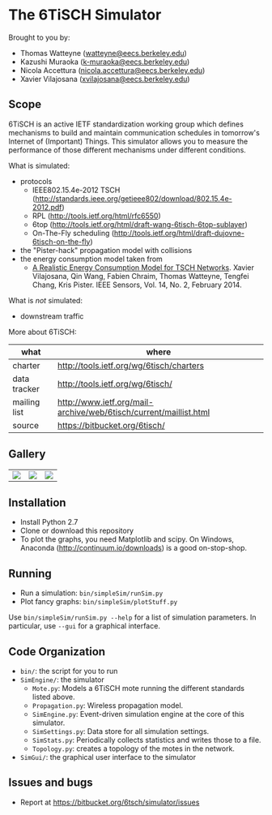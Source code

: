 The 6TiSCH Simulator
====================

Brought to you by:

* Thomas Watteyne (watteyne@eecs.berkeley.edu)
* Kazushi Muraoka (k-muraoka@eecs.berkeley.edu)
* Nicola Accettura (nicola.accettura@eecs.berkeley.edu)
* Xavier Vilajosana (xvilajosana@eecs.berkeley.edu)

Scope
-----

6TiSCH is an active IETF standardization working group which defines mechanisms to build and maintain communication schedules in tomorrow's Internet of (Important) Things. This simulator allows you to measure the performance of those different mechanisms under different conditions.

What is simulated:

* protocols
    * IEEE802.15.4e-2012 TSCH (http://standards.ieee.org/getieee802/download/802.15.4e-2012.pdf)
    * RPL (http://tools.ietf.org/html/rfc6550)
    * 6top (http://tools.ietf.org/html/draft-wang-6tisch-6top-sublayer)
    * On-The-Fly scheduling (http://tools.ietf.org/html/draft-dujovne-6tisch-on-the-fly)
* the "Pister-hack" propagation model with collisions
* the energy consumption model taken from
    * [A Realistic Energy Consumption Model for TSCH Networks](http://ieeexplore.ieee.org/xpl/login.jsp?tp=&arnumber=6627960&url=http%3A%2F%2Fieeexplore.ieee.org%2Fiel7%2F7361%2F4427201%2F06627960.pdf%3Farnumber%3D6627960). Xavier Vilajosana, Qin Wang, Fabien Chraim, Thomas Watteyne, Tengfei Chang, Kris Pister. IEEE Sensors, Vol. 14, No. 2, February 2014.

What is *not* simulated:

* downstream traffic

More about 6TiSCH:

| what             | where                                                               |
|------------------|---------------------------------------------------------------------|
| charter          | http://tools.ietf.org/wg/6tisch/charters                            |
| data tracker     | http://tools.ietf.org/wg/6tisch/                                    |
| mailing list     | http://www.ietf.org/mail-archive/web/6tisch/current/maillist.html   |
| source           | https://bitbucket.org/6tisch/                                       |

Gallery
-------

|  |  |  |
|--|--|--|
| ![](https://bytebucket.org/6tisch/simulator/raw/master/examples/run_0_topology.png) | ![](https://bytebucket.org/6tisch/simulator/raw/master/examples/run_0_timelines.png) | ![](https://bytebucket.org/6tisch/simulator/raw/master/examples/gui.png) |

Installation
------------

* Install Python 2.7
* Clone or download this repository
* To plot the graphs, you need Matplotlib and scipy. On Windows, Anaconda (http://continuum.io/downloads) is a good on-stop-shop.

Running
-------

* Run a simulation: `bin/simpleSim/runSim.py`
* Plot fancy graphs: `bin/simpleSim/plotStuff.py`

Use `bin/simpleSim/runSim.py --help` for a list of simulation parameters. In particular, use `--gui` for a graphical interface.

Code Organization
-----------------

* `bin/`: the script for you to run
* `SimEngine/`: the simulator
    * `Mote.py`: Models a 6TiSCH mote running the different standards listed above.
    * `Propagation.py`: Wireless propagation model.
    * `SimEngine.py`: Event-driven simulation engine at the core of this simulator.
    * `SimSettings.py`: Data store for all simulation settings.
    * `SimStats.py`: Periodically collects statistics and writes those to a file.
    * `Topology.py`: creates a topology of the motes in the network.
* `SimGui/`: the graphical user interface to the simulator

Issues and bugs
---------------

* Report at https://bitbucket.org/6tsch/simulator/issues
